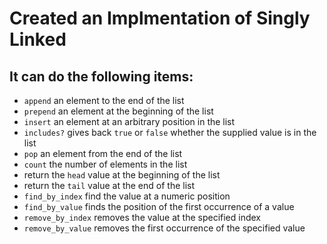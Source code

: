 # Created an Implmentation of Singly Linked

## It can do the following items:


* `append` an element to the end of the list
* `prepend` an element at the beginning of the list
* `insert` an element at an arbitrary position in the list
* `includes?` gives back `true` or `false` whether the supplied value is in the list
* `pop` an element from the end of the list
* `count` the number of elements in the list
* return the `head` value at the beginning of the list
* return the `tail` value at the end of the list
* `find_by_index` find the value at a numeric position
* `find_by_value` finds the position of the first occurrence of a value
* `remove_by_index` removes the value at the specified index
* `remove_by_value` removes the first occurrence of the specified value
